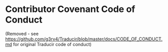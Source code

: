 # Contributor Covenant Code of Conduct

(Removed - see <https://github.com/g3rv4/Traducir/blob/master/docs/CODE_OF_CONDUCT.md> for original Traducir code of conduct)
